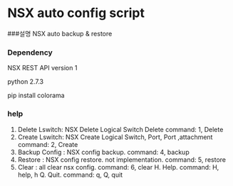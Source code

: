 NSX auto config script
======================
###설명
NSX auto backup &amp; restore

### Dependency

NSX REST API version 1

python 2.7.3

pip install colorama


### help

1. Delete Lswitch: NSX Delete Logical Switch Delete                     command: 1, Delete
2. Create Lswitch: NSX Create Logical Switch, Port, Port ,attachment    command: 2, Create
4. Backup Config : NSX config backup.                                   command: 4, backup
5. Restore : NSX config restore. not implementation.                    command: 5, restore
6. Clear : all clear nsx config.                                        command: 6, clear
H. Help.                                                                command: H, help, h
Q. Quit.                                                                command: q, Q, quit
